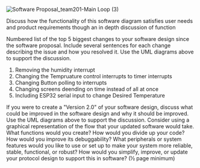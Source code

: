 ![Software Proposal_team201-Main Loop (3)](https://github.com/EGR-314-Team-201/EGR-314-Team-201/assets/156974933/0be1d3f6-65ad-4b9c-baf1-b15735e26527)


Discuss how the functionality of this software diagram satisfies user needs and product requirements though an in depth discussion of function



Numbered list of the top 5 biggest changes to your software design since the software proposal. Include several sentences for each change describing the issue and how you resolved it. Use the UML diagrams above to support the discussion.

1. Removing the humidity interrupt
2. Changing the Tempruature control interrupts to timer interrupts
3. Changing Button polling to interrupts
4. Changing screens deending on time instead of all at once
5. Including ESP32 serial input to change Desired Temperature 






If you were to create a "Version 2.0" of your software design, discuss what could be improved in the software design and why it should be improved. Use the UML diagrams above to support the discussion. Consider using a graphical representation of the flow that your updated software would take. What functions would you create? How would you divide up your code? How would you improve its debuggability? What peripherals or system features would you like to use or set up to make your system more reliable, stable, functional, or robust? How would you simplify, improve, or update your protocol design to support this in software? (½ page minimum)

